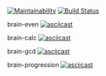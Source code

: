 [![Maintainability](https://api.codeclimate.com/v1/badges/7c4633db97af5fb41fd8/maintainability)](https://codeclimate.com/github/Mashoshin/frontend-project-lvl1/maintainability)
[![Build Status](https://travis-ci.org/Mashoshin/frontend-project-lvl1.svg?branch=master)](https://travis-ci.org/Mashoshin/frontend-project-lvl1)

brain-even
[![asciicast](https://asciinema.org/a/BIRacsvoA9fm0rqGfjP5oAkrG.svg)](https://asciinema.org/a/BIRacsvoA9fm0rqGfjP5oAkrG)

brain-calc
[![asciicast](https://asciinema.org/a/YKUIBORIz0sdlJTeCFzBSsn8E.svg)](https://asciinema.org/a/YKUIBORIz0sdlJTeCFzBSsn8E)

brain-gcd
[![asciicast](https://asciinema.org/a/E8K0SiBRlVGTMN3rgdUXs6dZn.svg)](https://asciinema.org/a/E8K0SiBRlVGTMN3rgdUXs6dZn)

brain-progression
[![asciicast](https://asciinema.org/a/RqijqPLHgTnG9zAG9i4vzyZDB.svg)](https://asciinema.org/a/RqijqPLHgTnG9zAG9i4vzyZDB)
